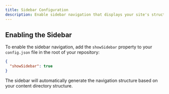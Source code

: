 ```yaml
---
title: Sidebar Configuration
description: Enable sidebar navigation that displays your site's structure and links to all pages.
---
```


## Enabling the Sidebar

To enable the sidebar navigation, add the `showSidebar` property to your `config.json` file in the root of your repository:

```json
{
  "showSidebar": true
}
```

The sidebar will automatically generate the navigation structure based on your content directory structure.
